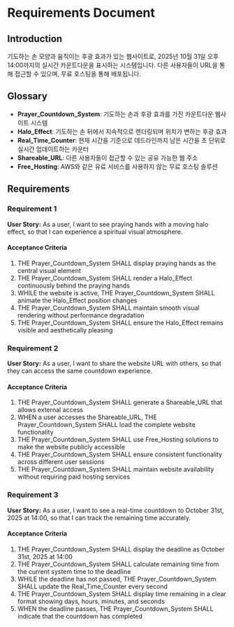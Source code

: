 # Requirements Document

## Introduction

기도하는 손 모양과 움직이는 후광 효과가 있는 웹사이트로, 2025년 10월 31일 오후 14:00까지의 실시간 카운트다운을 표시하는 시스템입니다. 다른 사용자들이 URL을 통해 접근할 수 있으며, 무료 호스팅을 통해 배포됩니다.

## Glossary

- **Prayer_Countdown_System**: 기도하는 손과 후광 효과를 가진 카운트다운 웹사이트 시스템
- **Halo_Effect**: 기도하는 손 뒤에서 지속적으로 렌더링되며 위치가 변하는 후광 효과
- **Real_Time_Counter**: 현재 시간을 기준으로 데드라인까지 남은 시간을 초 단위로 실시간 업데이트하는 카운터
- **Shareable_URL**: 다른 사용자들이 접근할 수 있는 공유 가능한 웹 주소
- **Free_Hosting**: AWS와 같은 유료 서비스를 사용하지 않는 무료 호스팅 솔루션

## Requirements

### Requirement 1

**User Story:** As a user, I want to see praying hands with a moving halo effect, so that I can experience a spiritual visual atmosphere.

#### Acceptance Criteria

1. THE Prayer_Countdown_System SHALL display praying hands as the central visual element
2. THE Prayer_Countdown_System SHALL render a Halo_Effect continuously behind the praying hands
3. WHILE the website is active, THE Prayer_Countdown_System SHALL animate the Halo_Effect position changes
4. THE Prayer_Countdown_System SHALL maintain smooth visual rendering without performance degradation
5. THE Prayer_Countdown_System SHALL ensure the Halo_Effect remains visible and aesthetically pleasing

### Requirement 2

**User Story:** As a user, I want to share the website URL with others, so that they can access the same countdown experience.

#### Acceptance Criteria

1. THE Prayer_Countdown_System SHALL generate a Shareable_URL that allows external access
2. WHEN a user accesses the Shareable_URL, THE Prayer_Countdown_System SHALL load the complete website functionality
3. THE Prayer_Countdown_System SHALL use Free_Hosting solutions to make the website publicly accessible
4. THE Prayer_Countdown_System SHALL ensure consistent functionality across different user sessions
5. THE Prayer_Countdown_System SHALL maintain website availability without requiring paid hosting services

### Requirement 3

**User Story:** As a user, I want to see a real-time countdown to October 31st, 2025 at 14:00, so that I can track the remaining time accurately.

#### Acceptance Criteria

1. THE Prayer_Countdown_System SHALL display the deadline as October 31st, 2025 at 14:00
2. THE Prayer_Countdown_System SHALL calculate remaining time from the current system time to the deadline
3. WHILE the deadline has not passed, THE Prayer_Countdown_System SHALL update the Real_Time_Counter every second
4. THE Prayer_Countdown_System SHALL display time remaining in a clear format showing days, hours, minutes, and seconds
5. WHEN the deadline passes, THE Prayer_Countdown_System SHALL indicate that the countdown has completed